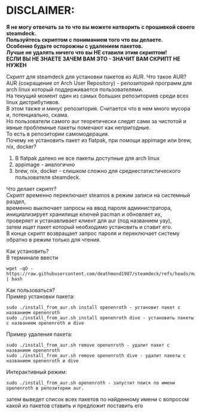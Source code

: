 # DISCLAIMER:
**Я не могу отвечать за то что вы можете натворить с прошивкой своего steamdeck.**  
**Пользуйтесь скриптом с пониманием того что вы делаете.**  
**Особенно будьте осторожны с удалением пакетов.**   
**Лучше не удалять ничего что вы НЕ ставили этим скриптом!**   
**ЕСЛИ ВЫ НЕ ЗНАЕТЕ ЗАЧЕМ ВАМ ЭТО - ЗНАЧИТ ВАМ СКРИПТ НЕ НУЖЕН**

Скрипт для steamdeck для установки пакетов из AUR.
Что такое AUR?
AUR (сокращение от Arch User Repository) - репозиторий программ для arch linux который поддерживается пользователями.  
На текущий момент один из самых больших репозиториев среди всех linux дистрибутивов.  
В этом также и минус репозитория. Считается что в нем много мусора и, потенциально, скама.  
Но пользователи самого aur теоретически следят сами за чистотой и явные проблемные пакеты помечают как непригодные.   
То есть в репозитории самомодерация.  
Почему не установить пакет из flatpak, при помощи appimage или brew, nix, docker?  
1. В flatpak далеко не все пакеты доступные для arch linux  
2. appimage - аналогично  
3. brew, nix, docker - слишком сложно для среднестатистического пользователя steamdeck.  


Что делает скрипт?    
Скрипт временно переключает steamos в режим записи на системный раздел,  
временно выключает запросы на ввод пароля администратора,  
инициализирует хранилище ключей pacman и обновляет их,  
проверяет и устанавливает клиент для aur (под названием yay),  
затем ищет пакет который необходимо установить и ставит его.  
В конце скрипт возвращает запрос пароля и переключает систему обратно в режим только для чтения.  

Как установить?   
В терминале ввести  
```
wget -qO - https://raw.githubusercontent.com/deathmond1987/steamdeck/refs/heads/main/install_from_aur.sh | bash
```

Как пользоваться?  
Пример установки пакета:  
```
sudo ./install_from_aur.sh install openenroth - установит пакет с названием openenroth   
sudo ./install_from_aur.sh install openenroth dive - установить пакеты с названием openenroth и dive  
```
Пример удаления пакета:  
```
sudo ./install_from_aur.sh remove openenroth - удалит пакет с названием openenroth  
sudo ./install_from_aur.sh remove openenroth dive - удалит пакеты с названием openenroth и dive  
```
Интерактивный режим:  
```
sudo ./install_from_aur.sh openenroth - запустит поиск по имени openenroth в репозитории aur.  
```
затем выведет список всех пакетов по найденному имени с вопросом какой из пакетов ставить и предложит поставить его  
